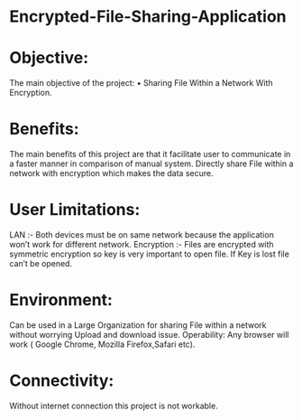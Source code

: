 # Encrypted-File-Sharing-Application

# Objective: 

The main objective of the project:
•	Sharing File Within a Network With Encryption.

# Benefits:
	
  The main benefits of this project are that it facilitate user to communicate in a faster manner in comparison of manual system. 
  Directly share File within a network with encryption which makes the data secure.

# User Limitations:
 	
  LAN :- Both devices must be on same network because the application won’t work for different network.
 	Encryption :- Files are encrypted with symmetric encryption so key is very important to open file.
  If Key is lost file can’t be opened.
  
# Environment:
 Can be used in a Large Organization for sharing File within a network without worrying Upload and download issue.
 Operability:
 Any browser will work ( Google Chrome, Mozilla Firefox,Safari etc).

# Connectivity: 
  Without internet connection this project is not workable.
